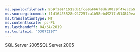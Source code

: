 ```yaml
---
ms.openlocfilehash: 5b9f30241525da1fce0a966f0dba0039f47ea2a5
ms.sourcegitcommit: f1d16425528e237257ca3b58eb49217a514849ea
ms.translationtype: MT
ms.contentlocale: pl-PL
ms.lasthandoff: 04/24/2019
ms.locfileid: "63872297"
---
```

<span data-ttu-id="16354-101">SQL Server 2005</span><span class="sxs-lookup"><span data-stu-id="16354-101">SQL Server 2005</span></span>